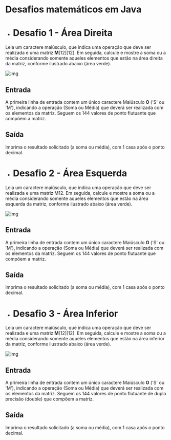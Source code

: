 # Desafios matemáticos em Java

- # Desafio 1 - **Área Direita**

  

Leia um caractere maiúsculo, que indica uma operação que deve ser realizada e uma matriz **M**[12][12]. Em seguida, calcule e mostre a soma ou a média considerando somente aqueles elementos que estão na área direita da matriz, conforme ilustrado abaixo (área verde).

![img](https://resources.urionlinejudge.com.br/gallery/images/problems/UOJ_1190.png)

## Entrada

A primeira linha de entrada contem um único caractere Maiúsculo **O** ('S' ou 'M'), indicando a operação (Soma ou Média) que deverá ser realizada com os elementos da matriz. Seguem os 144 valores de ponto flutuante que compõem a matriz.

## Saída

Imprima o resultado solicitado (a soma ou média), com 1 casa após o ponto decimal.



- # Desafio 2 - **Área Esquerda**

  

Leia um caractere maiúsculo, que indica uma operação que deve ser realizada e uma matriz M12. Em seguida, calcule e mostre a soma ou a média considerando somente aqueles elementos que estão na área esquerda da matriz, conforme ilustrado abaixo (área verde).

![img](https://resources.urionlinejudge.com.br/gallery/images/problems/UOJ_1189.png)

## Entrada

A primeira linha de entrada contem um único caractere Maiúsculo **O** ('S' ou 'M'), indicando a operação 	   (Soma ou Média) que deverá ser realizada com os elementos da matriz. Seguem os 144 valores de 		ponto flutuante que compõem a matriz.

## Saída

Imprima o resultado solicitado (a soma ou média), com 1 casa após o ponto decimal.

 

- # Desafio 3 - **Área Inferior**

  

Leia um caractere maiúsculo, que indica uma operação que deve ser realizada e uma matriz **M**[12][12]. Em seguida, calcule e mostre a soma ou a média considerando somente aqueles elementos que estão na área inferior da matriz, conforme ilustrado abaixo (área verde).

![img](https://resources.urionlinejudge.com.br/gallery/images/problems/UOJ_1188.png)

## Entrada

A primeira linha de entrada contem um único caractere Maiúsculo **O** ('S' ou 'M'), indicando a operação (Soma ou Média) que deverá ser realizada com os elementos da matriz. Seguem os 144 valores de ponto flutuante de dupla precisão (double) que compõem a matriz.

## Saída

Imprima o resultado solicitado (a soma ou média), com 1 casa após o ponto decimal.

